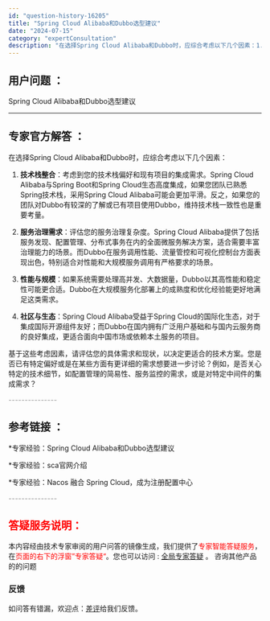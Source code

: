 ```yaml
---
id: "question-history-16205"
title: "Spring Cloud Alibaba和Dubbo选型建议"
date: "2024-07-15"
category: "expertConsultation"
description: "在选择Spring Cloud Alibaba和Dubbo时，应综合考虑以下几个因素：1. **技术栈整合**：考虑到您的技术栈偏好和现有项目的集成需求。Spring Cloud Alibaba与Spring Boot和Spring Cloud生态高度集成，如果您团队已熟悉Spring技术栈，采用S"
---
```


## 用户问题 ： 
 Spring Cloud Alibaba和Dubbo选型建议  

---------------
## 专家官方解答 ：

在选择Spring Cloud Alibaba和Dubbo时，应综合考虑以下几个因素：

1. **技术栈整合**：考虑到您的技术栈偏好和现有项目的集成需求。Spring Cloud Alibaba与Spring Boot和Spring Cloud生态高度集成，如果您团队已熟悉Spring技术栈，采用Spring Cloud Alibaba可能会更加平滑。反之，如果您的团队对Dubbo有较深的了解或已有项目使用Dubbo，维持技术栈一致性也是重要考量。

2. **服务治理需求**：评估您的服务治理复杂度。Spring Cloud Alibaba提供了包括服务发现、配置管理、分布式事务在内的全面微服务解决方案，适合需要丰富治理能力的场景。而Dubbo在服务调用性能、流量管控和可视化控制台方面表现出色，特别适合对性能和大规模服务调用有严格要求的场景。

3. **性能与规模**：如果系统需要处理高并发、大数据量，Dubbo以其高性能和稳定性可能更合适。Dubbo在大规模服务化部署上的成熟度和优化经验能更好地满足这类需求。

4. **社区与生态**：Spring Cloud Alibaba受益于Spring Cloud的国际化生态，对于集成国际开源组件友好；而Dubbo在国内拥有广泛用户基础和与国内云服务商的良好集成，更适合面向中国市场或依赖本土服务的项目。

基于这些考虑因素，请评估您的具体需求和现状，以决定更适合的技术方案。您是否已有特定偏好或是在某些方面有更详细的需求想要进一步讨论？例如，是否关心特定的技术细节，如配置管理的简易性、服务监控的需求，或是对特定中间件的集成需求？


<font color="#949494">---------------</font> 


## 参考链接 ：

*专家经验：Spring Cloud Alibaba和Dubbo选型建议 
 
 *专家经验：sca官网介绍 
 
 *专家经验：Nacos 融合 Spring Cloud，成为注册配置中心 


 <font color="#949494">---------------</font> 
 


## <font color="#FF0000">答疑服务说明：</font> 

本内容经由技术专家审阅的用户问答的镜像生成，我们提供了<font color="#FF0000">专家智能答疑服务</font>，在<font color="#FF0000">页面的右下的浮窗”专家答疑“</font>。您也可以访问 : [全局专家答疑](https://answer.opensource.alibaba.com/docs/intro) 。 咨询其他产品的的问题

### 反馈
如问答有错漏，欢迎点：[差评](https://ai.nacos.io/user/feedbackByEnhancerGradePOJOID?enhancerGradePOJOId=16213)给我们反馈。
